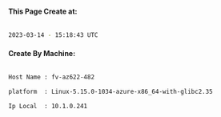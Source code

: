 
   
#### This Page Create at:

```bash

2023-03-14 - 15:18:43 UTC

```

#### Create By Machine:

```bash

Host Name : fv-az622-482

platform  : Linux-5.15.0-1034-azure-x86_64-with-glibc2.35

Ip Local  : 10.1.0.241

```

